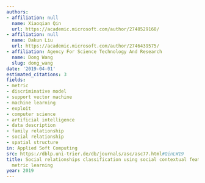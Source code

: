 ```yaml
---
authors:
- affiliation: null
  name: Xiaoqian Qin
  url: https://academic.microsoft.com/author/2748529168/
- affiliation: null
  name: Dakun Liu
  url: https://academic.microsoft.com/author/2746439575/
- affiliation: Agency For Science Technology And Research
  name: Dong Wang
  slug: dong_wang
date: '2019-04-01'
estimated_citations: 3
fields:
- metric
- discriminative model
- support vector machine
- machine learning
- exploit
- computer science
- artificial intelligence
- data description
- family relationship
- social relationship
- spatial structure
in: Applied Soft Computing
src: https://dblp.uni-trier.de/db/journals/asc/asc77.html#QinLW19
title: Social relationships classification using social contextual features and SVDD-based
  metric learning
year: 2019
---
```

